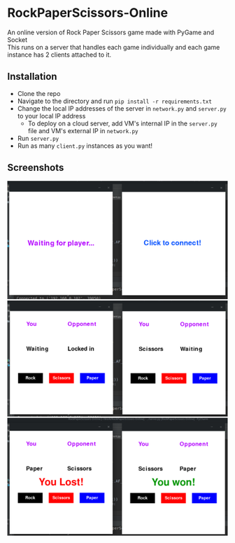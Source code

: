 # RockPaperScissors-Online
An online version of Rock Paper Scissors game made with PyGame and Socket <br />
This runs on a server that handles each game individually and each game instance has 2 clients attached to it. <br />

## Installation
* Clone the repo
* Navigate to the directory and run `pip install -r requirements.txt`
* Change the local IP addresses of the server in `network.py` and `server.py` to your local IP address
	* To deploy on a cloud server, add VM's internal IP in the `server.py` file and VM's external IP in `network.py`
* Run `server.py`
* Run as many `client.py` instances as you want!

## Screenshots
![Alt](/Screenshots/waiting.png "Waiting Screen")
![Alt](/Screenshots/playing.png "Game Screen")
![Alt](/Screenshots/complete.png "Win Screen")
